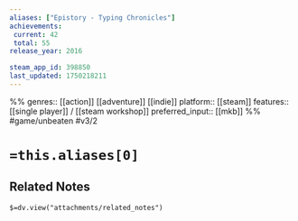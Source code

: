 ```yaml
---
aliases: ["Epistory - Typing Chronicles"]
achievements:
 current: 42
 total: 55
release_year: 2016

steam_app_id: 398850
last_updated: 1750218211
---
```

%%
genres:: [[action]] [[adventure]] [[indie]]
platform:: [[steam]]
features:: [[single player]] / [[steam workshop]]
preferred_input:: [[mkb]]
%%
#game/unbeaten
#v3/2

# `=this.aliases[0]`
## Related Notes
`$=dv.view("attachments/related_notes")`